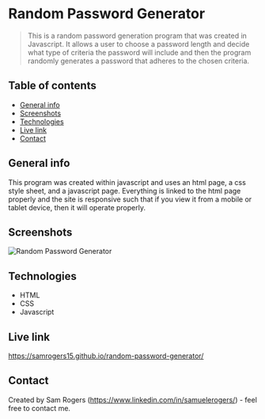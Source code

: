 # Random Password Generator
> This is a random password generation program that was created in Javascript. It allows a user to choose a password length and decide what type of criteria the password will include and then the program randomly generates a password that adheres to the chosen criteria.

## Table of contents
* [General info](#general-info)
* [Screenshots](#screenshots)
* [Technologies](#technologies)
* [Live link](#live-link)
* [Contact](#contact)

## General info
This program was created within javascript and uses an html page, a css style sheet, and a javascript page. Everything is linked to the html page properly and the site is responsive such that if you view it from a mobile or tablet device, then it will operate properly.

## Screenshots
![Random Password Generator](./Assets/images/random-password-generator-screenshot)

## Technologies
* HTML
* CSS
* Javascript

## Live link
https://samrogers15.github.io/random-password-generator/

## Contact
Created by Sam Rogers (https://www.linkedin.com/in/samuelerogers/) - feel free to contact me.